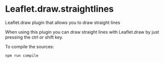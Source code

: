 # Leaflet.draw.straightlines
Leaflet.draw plugin that allows you to draw straight lines

When using this plugin you can draw straight lines with Leaflet.draw by just pressing the ctrl or shift key.

To compile the sources:

```
npm run compile
```
